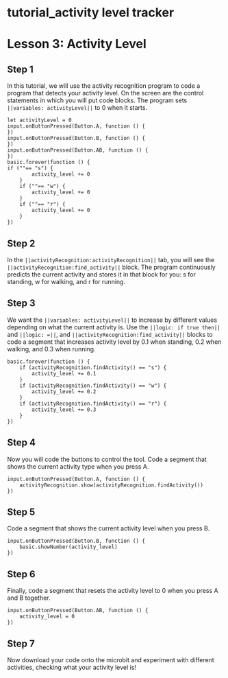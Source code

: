 # tutorial_activity level tracker

# Lesson 3: Activity Level

## Step 1

In this tutorial, we will use the activity recognition program to code a program that detects your activity level.
On the screen are the control statements in which you will put code blocks. 
The program sets ``||variables: activityLevel||`` to 0 when it starts.

```template
let activityLevel = 0
input.onButtonPressed(Button.A, function () {
})
input.onButtonPressed(Button.B, function () {
})
input.onButtonPressed(Button.AB, function () {
})
basic.forever(function () {
if (""== "s") {
        activity_level += 0
    }
    if (""== "w") {
        activity_level += 0
    }
    if (""== "r") {
        activity_level += 0
    }
})
```

## Step 2
In the ``||activityRecognition:activityRecognition||`` tab, you will see the ``||activityRecognition:find_activity||`` block. 
The program continuously predicts the current activity and stores it in that block for you: s for standing, w for walking, and r for running.

## Step 3
We want the ``||variables: activityLevel||`` to increase by different values depending on what the current activity is.
Use the ``||logic: if true then||`` and ``||logic: =||``, and ``||activityRecognition:find_activity||`` blocks to code a segment that increases activity level by 0.1 when standing, 0.2 when walking, and 0.3 when running.

```blocks
basic.forever(function () {
    if (activityRecognition.findActivity() == "s") {
        activity_level += 0.1
    }
    if (activityRecognition.findActivity() == "w") {
        activity_level += 0.2
    }
    if (activityRecognition.findActivity() == "r") {
        activity_level += 0.3
    }
})
```

## Step 4
Now you will code the buttons to control the tool.
Code a segment that shows the current activity type when you press A.

```blocks
input.onButtonPressed(Button.A, function () {
    activityRecognition.show(activityRecognition.findActivity())
})
```

## Step 5
Code a segment that shows the current activity level when you press B.
```blocks
input.onButtonPressed(Button.B, function () {
    basic.showNumber(activity_level)
})
```

## Step 6
Finally, code a segment that resets the activity level to 0 when you press A and B together.
```blocks
input.onButtonPressed(Button.AB, function () {
    activity_level = 0
})
```

## Step 7
Now download your code onto the microbit and experiment with different activities, checking what your activity level is!

